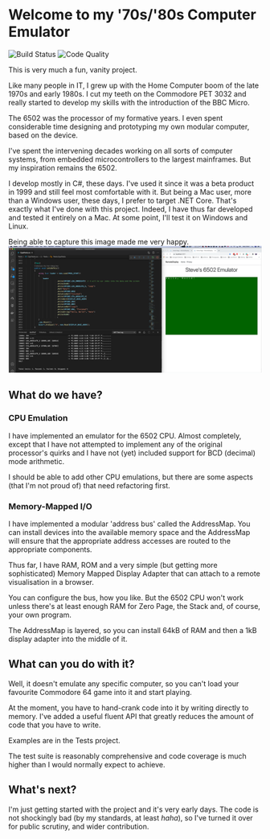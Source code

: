 # Welcome to my '70s/'80s Computer Emulator

![Build Status](https://github.com/smorgo/ComputerEmulator/workflows/.NET/badge.svg)
![Code Quality](https://github.com/smorgo/ComputerEmulator/workflows/CodeQL/badge.svg)

This is very much a fun, vanity project.

Like many people in IT, I grew up with the Home Computer boom of the late 1970s and early 1980s. I cut my teeth on the Commodore PET 3032 and really started to develop my skills with the introduction of the BBC Micro.

The 6502 was the processor of my formative years. I even spent considerable time designing and prototyping my own modular computer, based on the device.

I've spent the intervening decades working on all sorts of computer systems, from embedded microcontrollers to the largest mainframes. But my inspiration remains the 6502.

I develop mostly in C#, these days. I've used it since it was a beta product in 1999 and still feel most comfortable with it. But being a Mac user, more than a Windows user, these days, I prefer to target .NET Core. That's exactly what I've done with this project. Indeed, I have thus far developed and tested it entirely on a Mac. At some point, I'll test it on Windows and Linux.

Being able to capture this image made me very happy.
![Hello, World](Docs/Images/HelloWorld.png "Hello, World! on my 6502 emulator")

## What do we have?
### CPU Emulation
I have implemented an emulator for the 6502 CPU. Almost completely, except that I have not attempted to implement any of the original processor's quirks and I have not (yet) included support for BCD (decimal) mode arithmetic.

I should be able to add other CPU emulations, but there are some aspects (that I'm not proud of) that need refactoring first.

### Memory-Mapped I/O
I have implemented a modular 'address bus' called the AddressMap. You can install devices into the available memory space and the AddressMap will ensure that the appropriate address accesses are routed to the appropriate components.

Thus far, I have RAM, ROM and a very simple (but getting more sophisticated) Memory Mapped Display Adapter that can attach to a remote visualisation in a browser.

You can configure the bus, how you like. But the 6502 CPU won't work unless there's at least enough RAM for Zero Page, the Stack and, of course, your own program.

The AddressMap is layered, so you can install 64kB of RAM and then a 1kB display adapter into the middle of it.

## What can you do with it?
Well, it doesn't emulate any specific computer, so you can't load your favourite Commodore 64 game into it and start playing.

At the moment, you have to hand-crank code into it by writing directly to memory. I've added a useful fluent API that greatly reduces the amount of code that you have to write.

Examples are in the Tests project. 

The test suite is reasonably comprehensive and code coverage is much higher than I would normally expect to achieve.

## What's next?
I'm just getting started with the project and it's very early days. The code is not shockingly bad (by my standards, at least *haha*), so I've turned it over for public scrutiny, and wider contribution.
